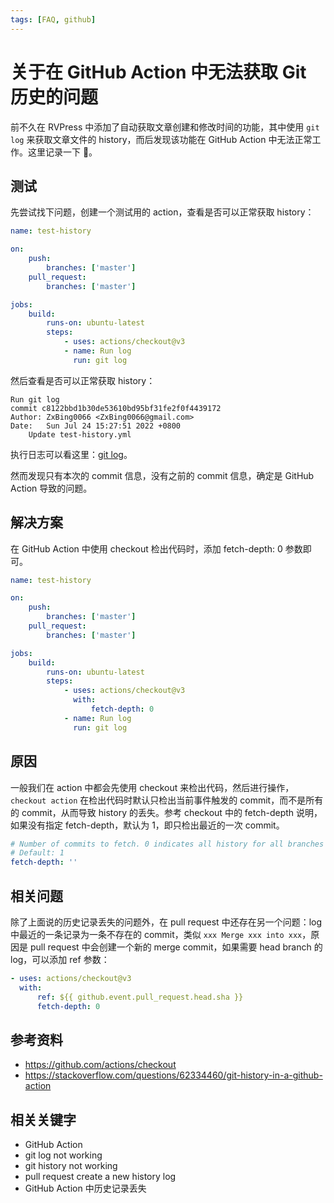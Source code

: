 ```yaml
---
tags: [FAQ, github]
---
```


# 关于在 GitHub Action 中无法获取 Git 历史的问题

前不久在 RVPress 中添加了自动获取文章创建和修改时间的功能，其中使用 `git log` 来获取文章文件的 history，而后发现该功能在 GitHub Action 中无法正常工作。这里记录一下 📝。

## 测试

先尝试找下问题，创建一个测试用的 action，查看是否可以正常获取 history：

```yml
name: test-history

on:
    push:
        branches: ['master']
    pull_request:
        branches: ['master']

jobs:
    build:
        runs-on: ubuntu-latest
        steps:
            - uses: actions/checkout@v3
            - name: Run log
              run: git log
```

然后查看是否可以正常获取 history：

```
Run git log
commit c8122bbd1b30de53610bd95bf31fe2f0f4439172
Author: ZxBing0066 <ZxBing0066@gmail.com>
Date:   Sun Jul 24 15:27:51 2022 +0800
    Update test-history.yml
```

执行日志可以看这里：[git log](https://github.com/ZxBing0066/playground-public/runs/7486425022?check_suite_focus=true)。

然而发现只有本次的 commit 信息，没有之前的 commit 信息，确定是 GitHub Action 导致的问题。

## 解决方案

在 GitHub Action 中使用 checkout 检出代码时，添加 fetch-depth: 0 参数即可。

```yml
name: test-history

on:
    push:
        branches: ['master']
    pull_request:
        branches: ['master']

jobs:
    build:
        runs-on: ubuntu-latest
        steps:
            - uses: actions/checkout@v3
              with:
                  fetch-depth: 0
            - name: Run log
              run: git log
```

## 原因

一般我们在 action 中都会先使用 checkout 来检出代码，然后进行操作，`checkout action` 在检出代码时默认只检出当前事件触发的 commit，而不是所有的 commit，从而导致 history 的丢失。参考 checkout 中的 fetch-depth 说明，如果没有指定 fetch-depth，默认为 1，即只检出最近的一次 commit。

```yml
# Number of commits to fetch. 0 indicates all history for all branches and tags.
# Default: 1
fetch-depth: ''
```

## 相关问题

除了上面说的历史记录丢失的问题外，在 pull request 中还存在另一个问题：log 中最近的一条记录为一条不存在的 commit，类似 `xxx Merge xxx into xxx`，原因是 pull request 中会创建一个新的 merge commit，如果需要 head branch 的 log，可以添加 ref 参数：

```yml
- uses: actions/checkout@v3
  with:
      ref: ${{ github.event.pull_request.head.sha }}
      fetch-depth: 0
```

## 参考资料

-   https://github.com/actions/checkout
-   https://stackoverflow.com/questions/62334460/git-history-in-a-github-action

## 相关关键字

-   GitHub Action
-   git log not working
-   git history not working
-   pull request create a new history log
-   GitHub Action 中历史记录丢失
